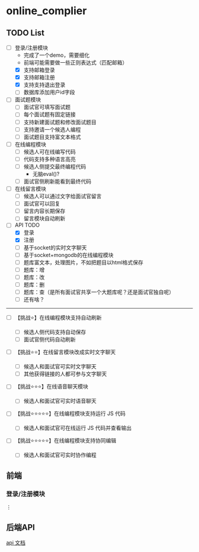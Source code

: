 # online_complier
## TODO List
- [ ] 登录/注册模块
    *  完成了一个demo，需要细化
    * 前端可能需要做一些正则表达式（匹配邮箱）
    - [x] 支持邮箱登录
    - [x] 支持邮箱注册
    - [x] 支持支持退出登录
    - [ ] 数据库添加用户id字段
- [ ] 面试题模块
    - [ ] 面试官可填写面试题
    - [ ] 每个面试题有固定链接
    - [ ] 支持新建面试题和修改面试题目
    - [ ] 支持邀请一个候选人编程
    - [ ] 面试题目支持富文本格式
- [ ] 在线编程模块
    - [ ] 候选人可在线编写代码
    - [ ] 代码支持多种语言高亮
    - [ ] 候选人侧提交最终编程代码
        * 无脑eval()?
    - [ ] 面试官侧刷新能看到最终代码
- [ ] 在线留言模块
    - [ ] 候选人可以通过文字给面试官留言
    - [ ] 面试官可以回复
    - [ ] 留言内容长期保存
    - [ ] 留言模块自动刷新

- [ ] API TODO
    - [x] 登录
    - [x] 注册
    - [ ] 基于socket的实时文字聊天
    - [ ] 基于socket+mongodb的在线编程模块
    - [ ] 题库富文本，处理图片，不如把题目以html格式保存
    - [ ] 题库：增
    - [ ] 题库：改
    - [ ] 题库：删
    - [ ] 题库：查（是所有面试官共享一个大题库呢？还是面试官独自呢）
    - [ ] 还有啥？
    
---
- [ ] 【挑战⭐️】在线编程模块支持自动刷新
    - [ ] 候选人侧代码支持自动保存
    - [ ] 面试官侧代码自动刷新
- [ ] 【挑战⭐️⭐️】在线留言模块改成实时文字聊天
    - [ ] 候选人和面试官可实时文字聊天
    - [ ] 其他获得链接的人都可参与文字聊天
- [ ] 【挑战⭐️⭐️⭐️】在线语音聊天模块

    - [ ] 候选人和面试官可实时语音聊天

- [ ] 【挑战⭐️⭐️⭐️⭐️⭐️】在线编程模块支持运行 JS 代码

    - [ ] 候选人和面试官可在线运行 JS 代码并查看输出

- [ ] 【挑战⭐️⭐️⭐️⭐️⭐️】在线编程模块支持协同编辑

    - [ ] 候选人和面试官可实时协作编程



## 前端

### 登录/注册模块



$\vdots$


## 后端API

[api 文档]( ./server/README.md)